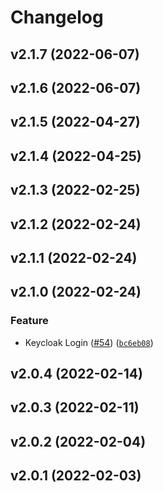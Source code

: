 # Changelog

<!--next-version-placeholder-->

## v2.1.7 (2022-06-07)


## v2.1.6 (2022-06-07)


## v2.1.5 (2022-04-27)


## v2.1.4 (2022-04-25)


## v2.1.3 (2022-02-25)


## v2.1.2 (2022-02-24)


## v2.1.1 (2022-02-24)


## v2.1.0 (2022-02-24)
### Feature
* Keycloak Login ([#54](https://github.com/WIPACrepo/mou-dashboard/issues/54)) ([`bc6eb08`](https://github.com/WIPACrepo/mou-dashboard/commit/bc6eb08bf560bbc45a8ae63924003f93e7faa2b6))

## v2.0.4 (2022-02-14)


## v2.0.3 (2022-02-11)


## v2.0.2 (2022-02-04)


## v2.0.1 (2022-02-03)

